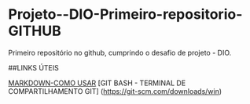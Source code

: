 # Projeto--DIO-Primeiro-repositorio-GITHUB
Primeiro repositório no github, cumprindo o desafio de projeto - DIO.

##LINKS ÚTEIS

[MARKDOWN-COMO USAR](https://www.markdownguide.org/)
[GIT BASH - TERMINAL DE COMPARTILHAMENTO GIT] (https://git-scm.com/downloads/win)
